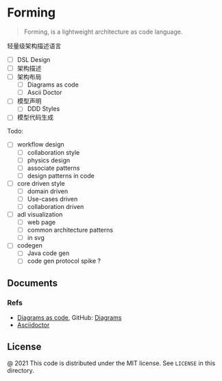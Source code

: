 # Forming

> Forming, is a lightweight architecture as code language. 

轻量级架构描述语言

 - [ ] DSL Design
 - [ ] 架构描述
 - [ ] 架构布局
   - [ ] Diagrams as code
   - [ ] Ascii Doctor
 - [ ] 模型声明
   - [ ] DDD Styles
 - [ ] 模型代码生成 

Todo:

 - [ ] workflow design
    - [ ] collaboration style
    - [ ] physics design
    - [ ] associate patterns
    - [ ] design patterns in code
 - [ ] core driven style
    - [ ] domain driven
    - [ ] Use-cases driven
    - [ ] collaboration driven
 - [ ] adl visualization
    - [ ] web page
    - [ ] common architecture patterns
    - [ ] in svg
 - [ ] codegen
    - [ ] Java code gen
    - [ ] code gen protocol spike ?

Documents
---

### Refs

 - [Diagrams as code](https://diagrams.mingrammer.com/docs/getting-started/examples), GitHub: [Diagrams](https://github.com/mingrammer/diagrams)
 - [Asciidoctor](https://asciidoctor.org/docs/asciidoctor-diagram/)

License
---

@ 2021 This code is distributed under the MIT license. See `LICENSE` in this directory.
